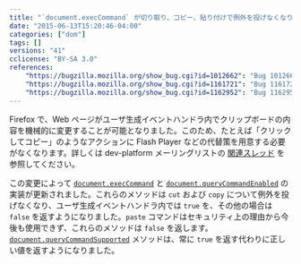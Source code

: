 ```yaml
---
title: "`document.execCommand` が切り取り、コピー、貼り付けで例外を投げなくなりました"
date: "2015-06-13T15:20:46-04:00"
categories: ["dom"]
tags: []
versions: "41"
cclicense: "BY-SA 3.0"
references:
    "https://bugzilla.mozilla.org/show_bug.cgi?id=1012662": "Bug 1012662 - Allow document.execCommand(\"cut\"/\"copy\") to be used within the context of user generated events"
    "https://bugzilla.mozilla.org/show_bug.cgi?id=1161721": "Bug 1161721 - Return false from document.queryCommandSupported(\"paste\") if calling execCommand(\"paste\") will fail"
    "https://bugzilla.mozilla.org/show_bug.cgi?id=1162952": "Bug 1162952 - Fix document.queryCommandEnabled(\'cut\'/\'copy\') to return true always"
---
```

Firefox で、Web ページがユーザ生成イベントハンドラ内でクリップボードの内容を機械的に変更することが可能となりました。このため、たとえば「クリックしてコピー」のようなアクションに Flash Player などの代替策を用意する必要がなくなります。詳しくは dev-platform メーリングリストの [関連スレッド](https://groups.google.com/d/topic/mozilla.dev.platform/oWhmLMvGAD0/discussion) を参照してください。

この変更によって [`document.execCommand`](https://developer.mozilla.org/ja/docs/Web/API/Document/execCommand) と [`document.queryCommandEnabled`](https://developer.mozilla.org/ja/docs/Web/API/Document/queryCommandEnabled) の実装が更新されました。これらのメソッドは `cut` および `copy` について例外を投げなくなり、ユーザ生成イベントハンドラ内では `true` を、その他の場合は `false` を返すようになりました。`paste` コマンドはセキュリティ上の理由から今後も使用できず、これらのメソッドは `false` を返します。[`document.queryCommandSupported`](https://developer.mozilla.org/ja/docs/Web/API/Document/queryCommandSupported) メソッドは、常に `true` を返す代わりに正しい値を返すようになりました。
